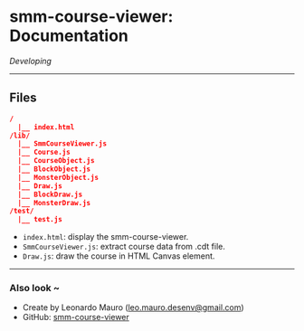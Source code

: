# smm-course-viewer: Documentation

_Developing_

--- 
## Files

```json
/
  |__ index.html
/lib/
  |__ SmmCourseViewer.js
  |__ Course.js
  |__ CourseObject.js
  |__ BlockObject.js
  |__ MonsterObject.js
  |__ Draw.js
  |__ BlockDraw.js
  |__ MonsterDraw.js
/test/
  |__ test.js
```

- `index.html`: display the smm-course-viewer.
- `SmmCourseViewer.js`: extract course data from .cdt file.
- `Draw.js`: draw the course in HTML Canvas element.

---
### Also look ~

- Create by Leonardo Mauro (leo.mauro.desenv@gmail.com)
- GitHub: [smm-course-viewer](https://github.com/leomaurodesenv/smm-course-viewer/)
